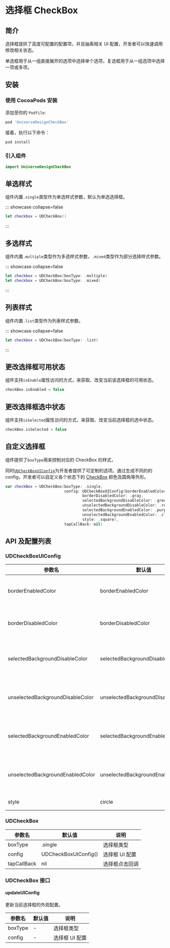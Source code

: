 # 选择框 CheckBox

## 简介

选择框提拱了高度可配置的配置项，并且抽离相关 UI 配置，开发者可以快速调用修改相关状态。

单选框用于从一组直接展开的选项中选择单个选项，复选框用于从一组选项中选择一项或多项。

## 安装

### 使用 CocoaPods 安装

添加至你的 `Podfile`:

```bash
pod 'UniverseDesignCheckBox'
```

接着，执行以下命令：

```bash
pod install
```

### 引入组件

```swift
import UniverseDesignCheckBox
```

## 单选样式

组件内置`.single`类型作为单选样式参数，默认为单选选择框。

::: showcase collapse=false
<SiteImage
    width = "50"
    height = "50"
    src = "https://lf3-static.bytednsdoc.com/obj/eden-cn/65eh7ulojvhonuhd/es-design/android/checkbox/ud_checkbox_demo_radio.png"
    darkSrc = "https://lf3-static.bytednsdoc.com/obj/eden-cn/65eh7ulojvhonuhd/es-design/android/checkbox/ud_checkbox_demo_radio_dm.png"
    />

```swift
let checkbox = UDCheckBox()
```

:::

## 多选样式

组件内置`.multiple`类型作为多选样式参数，`.mixed`类型作为部分选择样式参数。

::: showcase collapse=false
<SiteImage
    width = "50"
    height = "50"
    src = "https://lf3-static.bytednsdoc.com/obj/eden-cn/65eh7ulojvhonuhd/es-design/android/checkbox/ud_checkbox_demo_checkbox.png"
    darkSrc = "https://lf3-static.bytednsdoc.com/obj/eden-cn/65eh7ulojvhonuhd/es-design/android/checkbox/ud_checkbox_demo_checkbox_dm.png"
    />

```swift
let checkbox = UDCheckBox(boxType: .multiple)
let checkbox = UDCheckBox(boxType: .mixed)
```

:::

## 列表样式

组件内置`.list`类型作为列表样式参数。

::: showcase collapse=false
<SiteImage
    width = "50"
    height = "50"
    src = "https://lf3-static.bytednsdoc.com/obj/eden-cn/65eh7ulojvhonuhd/es-design/android/checkbox/ud_checkbox_demo_check_mark.png"
    darkSrc = "https://lf3-static.bytednsdoc.com/obj/eden-cn/65eh7ulojvhonuhd/es-design/android/checkbox/ud_checkbox_demo_check_mark_dm.png"
    />

```swift
let checkbox = UDCheckBox(boxType: .list)
```

:::

## 更改选择框可用状态

组件支持`isEnable`属性访问的方式，来获取、改变当前该选择框的可用状态。

```swift
checkBox.isEnabled = false
```

## 更改选择框选中状态

组件支持`isSelected`属性访问的方式，来获取、改变当前选择框的选中状态。

```swift
checkBox.isSelected = false
```

## 自定义选择框

组件提供了`boxType`用来控制对应的 CheckBox 的样式，

同时[`UDCheckBoxUIConfig`](#udcheckboxuiconfig)为开发者提供了可定制的选项。通过生成不同的的 config，开发者可以自定义各个状态下的 [CheckBox](#udcheckbox) 颜色及圆角等外形。

```swift
var checkBox = UDCheckBox(boxType: .single,
                          config: UDCheckBoxUIConfig(borderEnabledColor: .blue,
                                  borderDisabledColor: .gray,
                                  selectedBackgroundDisableColor: .green,
                                  unselectedBackgroundDisableColor: .red,
                                  selectedBackgroundEnabledColor: .purple,
                                  unselectedBackgroundEnabledColor: .clear,
                                  style: .square),
                          tapCallBack: nil)
```

## API 及配置列表

### UDCheckBoxUIConfig

<SiteTableHighlight columns="3" type="3" />

参数名 | 默认值 | 说明
---|---|---
borderEnabledColor | borderEnabledColor | 可点击状态下 border 的颜色
borderDisabledColor | borderDisabledColor | 不可点击状态下 border 的颜色
selectedBackgroundDisableColor | selectedBackgroundDisabledColor | 不可点击状态下已选中 checkbox 的背景色
unselectedBackgroundDisableColor | unselectedBackgroundDisableColor | 不可点击状态下未选中 checkbox 的背景色
selectedBackgroundEnabledColor | selectedBackgroundEnabledColor | 可点击状态下已选中 checkbox 的背景色
unselectedBackgroundEnabledColor | unselectedBackgroundEnabledColor | 可点击状态下未选中 checkbox 的背景色
style | circle | checkbox 圆角样式

### UDCheckBox

<SiteTableHighlight columns="3" type="3" />

参数名 | 默认值 | 说明
---|---|---
boxType|.single| 选择框类型
config|UDCheckBoxUIConfig()| 选择框 UI 配置
tapCallBack|nil| 选择框点击回调

### UDCheckBox 接口

#### updateUIConfig

更新当前选择框的外观配置。

<SiteTableHighlight columns="3" type="3" />

参数名 | 默认值 | 说明
---|---|---
boxType<SiteTableRequired />| - | 选择框类型
config<SiteTableRequired />| - | 选择框 UI 配置

